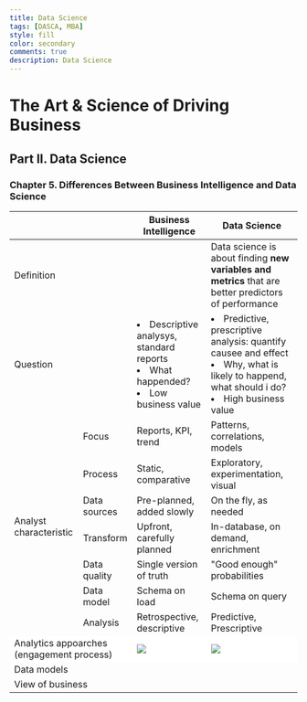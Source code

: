 ```yaml
---
title: Data Science
tags: [DASCA, MBA]
style: fill
color: secondary
comments: true
description: Data Science
---
```

# The Art & Science of Driving Business
## Part II. Data Science
### Chapter 5. Differences Between Business Intelligence and Data Science

<table>
<thead>
  <tr>
    <th colspan="2"></th>
    <th>Business Intelligence</th>
    <th>Data Science</th>
  </tr>
</thead>
<tbody>
  <tr>
    <td colspan="2">Definition</td>
    <td></td>
    <td>Data science is about finding <b>new variables and metrics</b> that are better predictors of performance</td>
  </tr>
  <tr>
    <td colspan="2">Question</td>
    <td><li>Descriptive analysys, standard reports</li><li>What happended?</li><li>Low business value</li></td>
    <td><li>Predictive, prescriptive analysis: quantify causee and effect</li><li>Why, what is likely to happend, what should i do?</li><li>High business value</li></td>
  </tr>
  <tr>
    <td rowspan="7">Analyst characteristic</td>
    <td>Focus</td>
    <td>Reports, KPI, trend</td>
    <td>Patterns, correlations, models</td>
  </tr>
  <tr>
    <td>Process</td>
    <td>Static, comparative</td>
    <td>Exploratory, experimentation, visual</td>
  </tr>
  <tr>
    <td>Data sources</td>
    <td>Pre-planned, added slowly</td>
    <td>On the fly, as needed</td>
  </tr>
  <tr>
    <td>Transform</td>
    <td>Upfront, carefully planned</td>
    <td>In-database, on demand, enrichment</td>
  </tr>
  <tr>
    <td>Data quality</td>
    <td>Single version of truth</td>
    <td>"Good enough" probabilities</td>
  </tr>
  <tr>
    <td>Data model</td>
    <td>Schema on load</td>
    <td>Schema on query</td>
  </tr>
  <tr>
    <td>Analysis</td>
    <td>Retrospective, descriptive</td>
    <td>Predictive, Prescriptive</td>
  </tr>
  <tr style="background-color:#FFFFFF">
    <td colspan="2">Analytics appoarches<br>(engagement process)</td>
    <td><img src="https://dungnv0696.github.io/nhathomongmer/assets/images/BI_analytic_approachs.png"/></td>
    <td><img src="https://dungnv0696.github.io/nhathomongmer/assets/images/DS_analytic_approachs.png"/></td>
  </tr>
  <tr>
    <td colspan="2">Data models</td>
    <td></td>
    <td></td>
  </tr>
  <tr>
    <td colspan="2">View of business</td>
    <td></td>
    <td></td>
  </tr>
</tbody>
</table>

